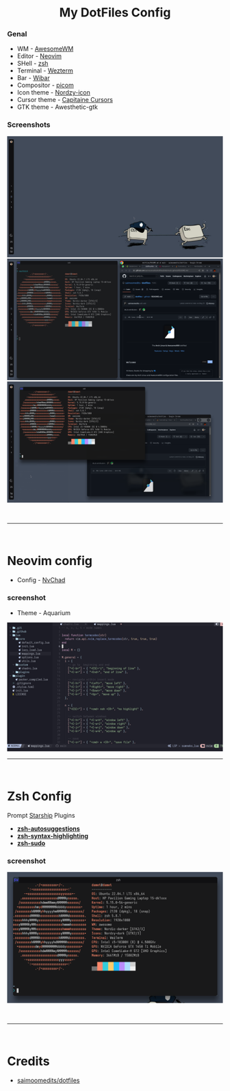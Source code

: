 <h1 align="center">My DotFiles Config</h1>

### Genal

- WM - [AwesomeWM](https://awesomewm.org/)
- Editor - [Neovim](https://neovim.io/)
- SHell - [zsh](https://www.zsh.org/)
- Terminal - [Wezterm](https://wezfurlong.org/wezterm/)
- Bar - [Wibar](https://awesomewm.org/apidoc/popups_and_bars/awful.wibar.html)
- Compositor - [picom](https://github.com/yshui/picom)
- Icon theme - [Nordzy-icon](https://www.xfce-look.org/p/1686927/)
- Cursor theme - [Capitaine Cursors](https://www.xfce-look.org/p/1818760/)
- GTK theme - Awesthetic-gtk

<!-- repo de temas de kitty https://github.com/dexpota/kitty-themes.git -->

### Screenshots
![screenshot 1](./screenshots/img1.png)
![screenshot 2](./screenshots/img2.png)
![screenshot 3](./screenshots/img3.png)

<br>

---

<br>

# Neovim config

- Config - [NvChad](https://github.com/NvChad/NvChad)

### screenshot

- Theme - Aquarium

![scroonshot](./screenshots/nvim1.png)
<br>

---

<br>

# Zsh Config
Prompt [Starship](https://starship.rs/)
Plugins
- **[zsh-autosuggestions](https://github.com/zsh-users/zsh-autosuggestions)**
- **[zsh-syntax-highlighting](https://github.com/zsh-users/zsh-syntax-highlighting)**
- **[zsh-sudo](https://github.com/ohmyzsh/ohmyzsh/blob/master/plugins/sudo/sudo.plugin.zsh)**
### screenshot
![scroonshot](./screenshots/zsh-screenshot.png)

<br>

---

<br>

# Credits

 - [saimoomedits/dotfiles](https://github.com/saimoomedits/dotfiles)